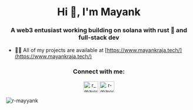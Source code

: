 <h1 align="center">Hi 👋, I'm Mayank</h1>
<h3 align="center">A web3 entusiast working building on solana with rust 🦀 and full-stack dev</h3>

- 👨‍💻 All of my projects are available at [https://www.mayankraja.tech/](https://www.mayankraja.tech/)

<h3 align="center">Connect with me:</h3>
<p align="center">
<a href="https://x.com/r_mayyank" target="blank"><img align="center" src="https://images.seeklogo.com/logo-png/49/1/twitter-x-logo-png_seeklogo-492395.png" alt="r_mayynk" height="30" width="40" /></a>
<a href="https://linkedin.com/in/r-mayyank" target="blank"><img align="center" src="https://raw.githubusercontent.com/rahuldkjain/github-profile-readme-generator/master/src/images/icons/Social/linked-in-alt.svg" alt="r-mayyank" height="30" width="40" /></a>
</p>

<p><img align="center" src="https://github-readme-streak-stats.herokuapp.com/?user=r-mayyank&" alt="r-mayyank" /></p>

